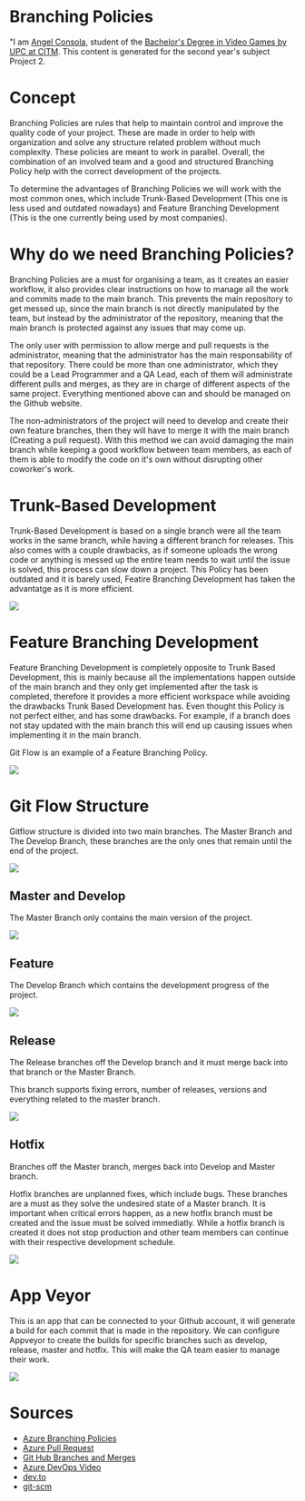 # Branching Policies

"I am [Angel Consola](https://github.com/DarkAvanger), student of the [Bachelor's Degree in Video Games by UPC at CITM](https://www.citm.upc.edu/ing/estudis/graus-videojocs/). This content is generated for the second year's subject Project 2.

# Concept

Branching Policies are rules that help to maintain control and improve the quality code of your project. These are made in order to help with organization and solve any structure related problem without much complexity. These policies are meant to work in parallel. Overall, the combination of an involved team and a good and structured Branching Policy help with the correct development of the projects.


To determine the advantages of Branching Policies we will work with the most common ones, which include Trunk-Based Development (This one is less used and outdated nowadays) and Feature Branching Development (This is the one currently being used by most companies).

# Why do we need Branching Policies?

Branching Policies are a must for organising a team, as it creates an easier workflow, it also provides clear instructions on how to manage all the work and commits made to the main branch. This prevents the main repository to get messed up, since the main branch is not directly manipulated by the team, but instead by the administrator of the repository, meaning that the main branch is protected against any issues that may come up.

The only user with permission to allow merge and pull requests is the administrator, meaning that the administrator has the main responsability of that repository. There could be more than one administrator, which they could be a Lead Programmer and a QA Lead, each of them will administrate different pulls and merges, as they are in charge of different aspects of the same project. Everything mentioned above can and should be managed on the Github website.

The non-administrators of the project will need to develop and create their own feature branches, then they will have to merge it with the main branch (Creating a pull request). With this method we can avoid damaging the main branch while keeping a good workflow between team members, as each of them is able to modify the code on it's own without disrupting other coworker's work.

# Trunk-Based Development

Trunk-Based Development is based on a single branch were all the team works in the same branch, while having a different branch for releases. This also comes with a couple drawbacks, as if someone uploads the wrong code or anything is messed up the entire team needs to wait until the issue is solved, this process can slow down a project. This Policy has been outdated and it is barely used, Featire Branching Development has taken the advantatge as it is more efficient. 

![](https://github.com/DarkAvanger/BranchingPolicies/blob/main/Images/TrunkBasedDev.png)

# Feature Branching Development

Feature Branching Development is completely opposite to Trunk Based Development, this is mainly because all the implementations happen outside of the main branch and they only get implemented after the task is completed, therefore it provides a more efficient workspace while avoiding the drawbacks Trunk Based Development has. Even thought this Policy is not perfect either, and has some drawbacks. For example, if a branch does not stay updated with the main branch this will end up causing issues when implementing it in the main branch.

Git Flow is an example of a Feature Branching Policy.

![](https://github.com/DarkAvanger/BranchingPolicies/blob/main/Images/GitFlow.png)

# Git Flow Structure

Gitflow structure is divided into two main branches. The Master Branch and The Develop Branch, these branches are the only ones that remain until the end of the project.

![](https://github.com/DarkAvanger/BranchingPolicies/blob/main/Images/GitflowB.png)

## Master and Develop

The Master Branch only contains the main version of the project.

![](https://github.com/DarkAvanger/BranchingPolicies/blob/main/Images/MainBranches.png)

## Feature

The Develop Branch which contains the development progress of the project.

![](https://github.com/DarkAvanger/BranchingPolicies/blob/main/Images/FeatureBranch.png)

## Release

 The Release branches off the Develop branch and it must merge back into that branch or the Master Branch.
 
 This branch supports fixing errors, number of releases, versions and everything related to the master branch.
 
 ![](https://github.com/DarkAvanger/BranchingPolicies/blob/main/Images/ReleaseBranch.png)

## Hotfix

Branches off the Master branch, merges back into Develop and Master branch.

Hotfix branches are unplanned fixes, which include bugs. These branches are a must as they solve the undesired state of a Master branch. It is important when critical errors happen, as a new hotfix branch must be created and the issue must be solved immediatly. While a hotfix branch is created it does not stop production and other team members can continue with their respective development schedule.

![](https://github.com/DarkAvanger/BranchingPolicies/blob/main/Images/HotfixBranches.png)

# App Veyor

This is an app that can be connected to your Github account, it will generate a build for each commit that is made in the repository. We can configure Appveyor to create the builds for specific branches such as develop, release, master and hotfix. This will make the QA team easier to manage their work.

![](https://github.com/DarkAvanger/BranchingPolicies/blob/main/Images/Appveyor.png)

# Sources

- [Azure Branching Policies](https://docs.microsoft.com/en-us/azure/devops/repos/git/branch-policies?view=azure-devops&tabs=browser)
- [Azure Pull Request](https://docs.microsoft.com/en-us/azure/devops/repos/git/pull-requests?view=azure-devops&tabs=browser#complete-the-pull-request)
- [Git Hub Branches and Merges](https://docs.github.com/en/repositories/configuring-branches-and-merges-in-your-repository/defining-the-mergeability-of-pull-requests/about-protected-branches)
- [Azure DevOps Video](https://www.youtube.com/watch?v=2nukM2TzD1Q)
- [dev.to](https://dev.to/evdbogaard/branch-policies-in-azure-repos-11c5)
- [git-scm](https://git-scm.com/book/en/v2/Git-Branching-Branching-Workflows)
